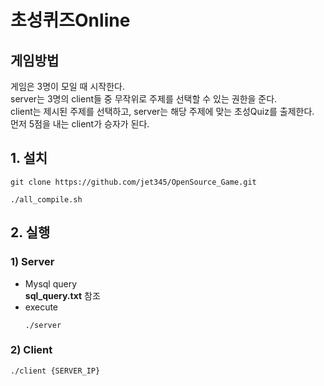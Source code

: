 # 초성퀴즈Online
## 게임방법
게임은 3명이 모일 때 시작한다.<br/>
server는 3명의 client들 중 무작위로 주제를 선택할 수 있는 권한을 준다. <br/>
client는 제시된 주제를 선택하고, server는 해당 주제에 맞는 초성Quiz를 출제한다.<br/>
먼저 5점을 내는 client가 승자가 된다. <br/>

## 1. 설치
<pre><code>git clone https://github.com/jet345/OpenSource_Game.git</code></pre>
<pre><code>./all_compile.sh</code></pre>


## 2. 실행
### 1) Server
* Mysql query<br/>
  <b>sql_query.txt</b> 참조
* execute
  <pre><code>./server</code></pre>

### 2) Client
<pre><code>./client {SERVER_IP}</code></pre>

